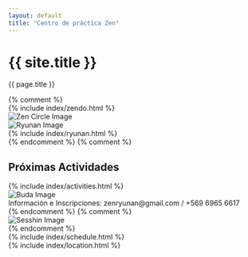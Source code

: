 ```yaml
---
layout: default
title: "Centro de práctica Zen"
---
```


<div class="sm:px-8 mt-9">
  <div class="mx-auto w-full max-w-7xl lg:px-8">
    <div class="relative px-4 bg-top md:bg-bottom pt-40 pb-80 sm:pt-96 sm:pb-72 sm:px-8 lg:px-12" style="background-image: url({{ '/assets/images/bg-main.jpg' | relative_url }});">
      <div class="flex sm:pb-8">
        <div class="flex-grow">
        </div>
        <div class="w-full md:w-3/4 lg:w-1/2">
          <div class="mx-auto space-y-6 md:text-center">
            <h1 class="text-4xl font-bold tracking-tight text-zinc-300 sm:text-6xl">
                {{ site.title }}
            </h1>
            <p class="text-lg text-zinc-400 font-medium sm:text-xl">
              {{ page.title }}
            </p>
          </div>
        </div>
      </div>
    </div>
    {% comment %} <div id="zendo" class="relative px-8 py-20 sm:py-32 sm:px-24 bg-gradient-to-b from-orange-950 to-amber-900">
      <div class="flex flex-col md:flex-row">
        <div class="w-full md:w-1/2">
          {% include index/zendo.html %}
        </div>
        <div class="w-full flex justify-center md:w-1/2">
          <img src="{{ '/assets/images/zen-circle.png' | relative_url }}" class="h-auto w-auto md:h-96 md:w-96" alt="Zen Circle Image">
        </div>
      </div>
    </div>
    <div id="ryunan" class="relative px-8 py-20 md:py-36 sm:px-12 bg-emerald-800">
      <div class="flex flex-col md:flex-row">
        <div class="w-full flex justify-center md:w-1/2">
          <img src="{{ '/assets/images/ryunan-bustamante-zenji.png' | relative_url }}" class="rounded-full h-48 w-48 md:h-72 md:w-72" alt="Ryunan Image">
        </div>
        <div class="w-full md:w-1/2">
          {% include index/ryunan.html %}
        </div>
      </div>
    </div> {% endcomment %}
    {% comment %} <div id="activities" class="relative pt-20 sm:pt-24 bg-gradient-to-r from-zinc-950 to-sky-900">
      <h2 class="text-3xl font-bold text-center text-zinc-200 pb-16 sm:text-4xl">Próximas Actividades</h2>
      <div class="flex flex-col-reverse px-8 sm:px-24 md:flex-row">
        <div class="w-full md:w-1/2">
          {% include index/activities.html %}
        </div>
        <div class="w-full flex justify-center md:w-1/2">
          <img src="{{ '/assets/images/buda-statue.png' | relative_url }}" class="w-72 md:w-auto" alt="Buda Image">
        </div>
      </div>
      <div class="bg-gradient-to-t from-zinc-800 to-transparent">
        <div class="italic text-zinc-200 py-5 px-8 sm:px-24 sm:text-2xl">
          <span>Información e Inscripciones:</span>
          <span>zenryunan@gmail.com / +569 6965 6617</span>
        </div>
      </div>
    </div> {% endcomment %}
    {% comment %} <div id="activities" class="relative">
      <img src="{{ '/assets/images/sesshin.jpeg' | relative_url }}" class="h-auto w-auto" alt="Sesshin Image">
    </div> {% endcomment %}
    <div id="schedule" class="relative px-8 py-16 sm:py-24 sm:px-24 bg-zinc-800">
      <div class="flex">
        <div class="w-full">
          {% include index/schedule.html %}
        </div>
      </div>
    </div>
    <div id="location" class="relative">
      <div class="bg-gradient-to-b from-zinc-800 to-zinc-200 h-8"></div>
      <div class="flex px-4 py-8 sm:px-8 sm:py-10 lg:px-12 bg-zinc-200">
        <div class="w-full">
          {% include index/location.html %}
        </div>
      </div>
    </div>
  </div>
</div>
